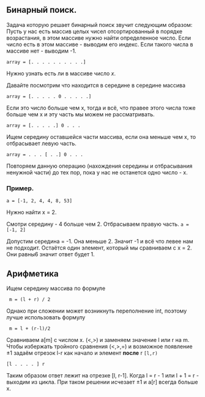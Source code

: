 ## Бинарный поиск. 

Задача которую решает бинарный поиск звучит следующим образом:
Пусть у нас есть массив целых чисел отсортированный в порядке возрастания, в этом массиве нужно найти определенное число. 
Если число есть в этом массиве - выводим его индекс. Если такого числа в массиве нет - выводим -1.

``` array = [. . . . . . . . . .] ```

Нужно узнать есть ли в массиве число *x*.

Давайте посмотрим что находится в середине в середине массива

``` array = [. . . . . 0 . . . . .] ```

Если это число больше чем x, тогда и всё, что правее этого числа тоже больше чем x и эту часть мы можем не рассматривать.

``` array = [. . . . .] 0 . . . ```

Ищем середину оставшейся части массива, если она меньше чем х, то отбрасывает левую часть.

``` array = . . . [ . .] 0 . . . ```

Повторяем данную операцию (нахождения середины и отбрасывания ненужной части) до тех пор, пока у нас не останется одно число - х.

### Пример.
```a = [-1, 2, 4, 4, 8, 53]```

Нужно найти x = 2.

Смотри середину - 4 больше чем 2. Отбрасываем правую часть.
```a = [-1, 2]```

Допустим середина = -1. Она меньше 2. Значит -1 и всё что левее нам не подходит. Остаётся один элемент, который мы сравниваем с x = 2. Они равны6 значит ответ будет 1.

## Арифметика
Ищем середину массива по формуле

``` m = (l + r) / 2```

Однако при сложении может возникнуть переполнение int, поэтому лучше использовать формулу

``` m = l + (r-l)/2```

Сравниваем a[m] с числом x. (<,>) и заменяем значение l или r на m. 
Чтобы избержать тройного сравнения (<,>,=) и возможное появление ±1 задаём отрезок l-r как начало и элемент **после** r
```[l,r)```

```[l . . . . ] r```

Таким образом ответ лежит на отрезке [l, r-1].
Когда l = r - 1 или l + 1 = r - выходим из цикла. 
При таком решении исчезает ±1 и a[r] всегда больше x.
